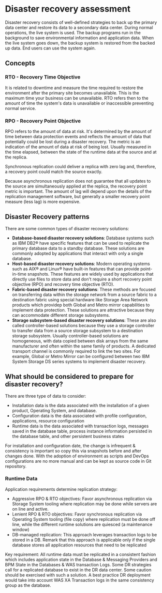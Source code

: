 # Disaster recovery assessment

Disaster recovery consists of well-defined strategies to back up the primary data center and restore its data to a secondary data 
center. During normal operations, the live system is used. The backup programs run in the background to save environmental information
 and application data. When the live system goes down, the backup system is restored from the backed up data. End users can use the system again.

## Concepts

### RTO - Recovery Time Objective 

It is related to downtime and measure the time required to restore the environment after the primary site becomes unavailable. 
This is the maximum time your business can be unavailable. RTO refers then to the amount of time the system's data is unavailable
 or inaccessible preventing normal service.

### RPO - Recovery Point Objective 

RPO refers to the amount of data at risk. It's determined by the amount of time between data protection events and 
reflects the amount of data that potentially could be lost during a disaster recovery. The metric is an indication
 of the amount of data at risk of being lost. Usually measured in the time elapsed, between the state of the runtime data
 at the source and at the replica.

Synchronous replication could deliver a replica with zero lag and, therefore, a recovery point could match the source exactly.

Because asynchronous replication does not guarantee that all updates to the source are simultaneously applied at the replica,
 the recovery point metric is important. The amount of lag will depend upon the details of the replication management software,
 but generally a smaller recovery point measure (less lag) is more expensive.

## Disaster Recovery patterns

There are some common types of disaster recovery solutions:

* **Database-based disaster recovery solutions**: Database systems such as IBM DB2® have specific features that can be used to
 replicate the primary database data to a standby database. These solutions are commonly adopted by applications that interact 
 with only a single database.
* **Host-based disaster recovery solutions**: Modern operating systems such as AIX® and Linux® have built-in features that can
 provide point-in-time snapshots. These features are widely used by applications that directly use files to store data and don't
 require a short recovery point objective (RPO) and recovery time objective (RTO).
* **Fabric-based disaster recovery solutions**: These methods are focused on transferring data within the storage network from
 a source fabric to a destination fabric using special hardware like Storage Area Network products which providep both Global
 and Metro mirror capabilities to implement data protection. These solutions are attractive because they can accommodate different
storage subsystems. 
* **Storage subsystem-based disaster recovery solutions**: These are also called controller-based solutions because they use a
 storage controller to transfer data from a source storage subsystem to a destination storage subsystem. 
 Usually controller-based solutions are homogeneous, with data copied between disk arrays from the same manufacturer and often
 within the same family of products. A dedicated transport channel is commonly required to link the two sites. 
 For example, Global or Metro Mirror can be configured between two IBM System Storage DS series systems to implement disaster recovery.

## What should be considered to prepare for disaster recovery?   

There are three type of data to consider:

* Installation data is the data associated with the installation of a given product, Operating System, and database.
* Configuration data is the data associated with profile configuration, applications, resource configuration
* Runtime data is the data associated with transaction logs, messages saved in the database table, 
process instance information persisted in the database table, and other persistent business states

For installation and configuration date, the change is infrequent & consistency is important so copy this via snapshots before and after changes done. 
With the adoption of environment as scripts and DevOps configurations are no more manual and can be kept as source code in Git repository.

### Runtime Data

Application requirements determine replication strategy:

* Aggressive RPO & RTO objectives: Favor asynchronous replication via Storage System tooling where replication may be done while servers are on line and active.
* Lenient RPO & RTO objectives: Favor synchronous replication via Operating System tooling (file copy) where replication must be done off line, while the different runtime solutions are quiesced (a maintenance window)
* DB-managed replication: This approach leverages transaction logs to be stored in a DB. Remark that this approach is applicable only if the single database stores all application resources that need to be replicated

Key requirement: All runtime data must be replicated in a consistent fashion which includes application state in the Database & Messaging Providers and
BPM State in the Databases & WAS transaction Logs.
Some DR strategies call for a replicated database to exist in the DR data center. Some caution should be exercised with such a solution. 
A best practice DR deployment would take into account WAS XA Transaction logs in the same consistency group as the database.
